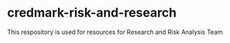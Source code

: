 # credmark-risk-and-research
This respository is used for resources for Research and Risk Analysis Team
